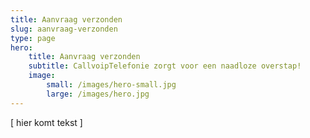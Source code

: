 ```yaml
---
title: Aanvraag verzonden
slug: aanvraag-verzonden
type: page
hero:
    title: Aanvraag verzonden
    subtitle: CallvoipTelefonie zorgt voor een naadloze overstap!
    image:
        small: /images/hero-small.jpg
        large: /images/hero.jpg
---
```


[ hier komt tekst ]